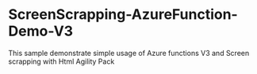 # ScreenScrapping-AzureFunction-Demo-V3
This sample demonstrate simple usage of Azure functions V3 and Screen scrapping with Html Agility Pack
